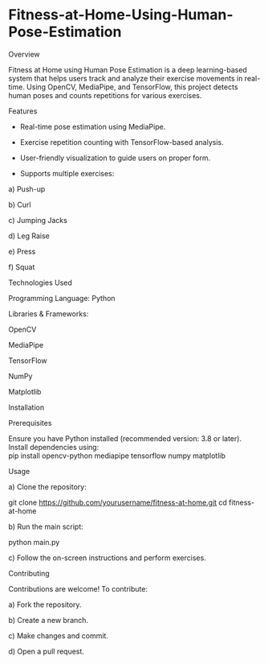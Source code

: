 # Fitness-at-Home-Using-Human-Pose-Estimation
Overview

Fitness at Home using Human Pose Estimation is a deep learning-based system that helps users track and analyze their exercise movements in real-time. Using OpenCV, MediaPipe, and TensorFlow, this project detects human poses and counts repetitions for various exercises.

Features

- Real-time pose estimation using MediaPipe.

- Exercise repetition counting with TensorFlow-based analysis.

- User-friendly visualization to guide users on proper form.

- Supports multiple exercises:

 a) Push-up

b) Curl

c) Jumping Jacks

d) Leg Raise

e) Press

f) Squat

Technologies Used

Programming Language: Python

Libraries & Frameworks:

OpenCV

MediaPipe

TensorFlow

NumPy

Matplotlib

Installation

Prerequisites

Ensure you have Python installed (recommended version: 3.8 or later). Install dependencies using: <br>
pip install opencv-python mediapipe tensorflow numpy matplotlib <br>

Usage

a) Clone the repository:

git clone https://github.com/yourusername/fitness-at-home.git
cd fitness-at-home

b) Run the main script:

python main.py

c) Follow the on-screen instructions and perform exercises.

Contributing

Contributions are welcome! To contribute:

a) Fork the repository.

b) Create a new branch.

c) Make changes and commit.

d) Open a pull request.
